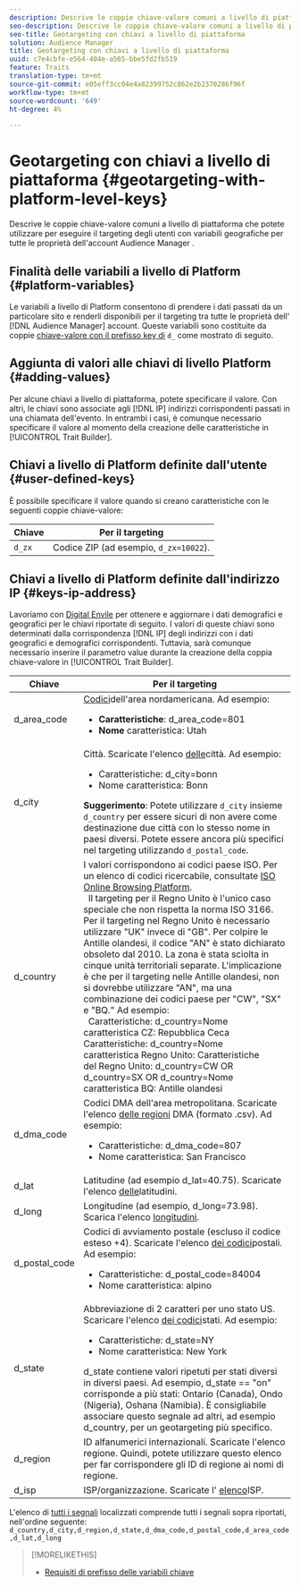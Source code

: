 ```yaml
---
description: Descrive le coppie chiave-valore comuni a livello di piattaforma che potete utilizzare per eseguire il targeting degli utenti con variabili geografiche per tutte le proprietà dell'account Audience Manager .
seo-description: Descrive le coppie chiave-valore comuni a livello di piattaforma che potete utilizzare per eseguire il targeting degli utenti con variabili geografiche per tutte le proprietà dell'account Audience Manager .
seo-title: Geotargeting con chiavi a livello di piattaforma
solution: Audience Manager
title: Geotargeting con chiavi a livello di piattaforma
uuid: c7e4cbfe-e564-404e-a565-bbe5fd2fb519
feature: Traits
translation-type: tm+mt
source-git-commit: e05eff3cc04e4a82399752c862e2b2370286f96f
workflow-type: tm+mt
source-wordcount: '649'
ht-degree: 4%

---
```



# Geotargeting con chiavi a livello di piattaforma {#geotargeting-with-platform-level-keys}

Descrive le coppie chiave-valore comuni a livello di piattaforma che potete utilizzare per eseguire il targeting degli utenti con variabili geografiche per tutte le proprietà dell&#39;account Audience Manager .

<!-- c_tb_platform_vars.xml -->

## Finalità delle variabili a livello di Platform {#platform-variables}

Le variabili a livello di Platform consentono di prendere i dati passati da un particolare sito e renderli disponibili per il targeting tra tutte le proprietà dell&#39; [!DNL Audience Manager] account. Queste variabili sono costituite da coppie [chiave-valore con il prefisso key di](../../reference/key-value-pairs-explained.md) `d_` come mostrato di seguito.

## Aggiunta di valori alle chiavi di livello Platform {#adding-values}

Per alcune chiavi a livello di piattaforma, potete specificare il valore. Con altri, le chiavi sono associate agli [!DNL IP] indirizzi corrispondenti passati in una chiamata dell&#39;evento. In entrambi i casi, è comunque necessario specificare il valore al momento della creazione delle caratteristiche in [!UICONTROL Trait Builder].

## Chiavi a livello di Platform definite dall&#39;utente {#user-defined-keys}

È possibile specificare il valore quando si creano caratteristiche con le seguenti coppie chiave-valore:

| Chiave | Per il targeting |
|---|---|
| `d_zx` | Codice ZIP (ad esempio, `d_zx=10022`). |

## Chiavi a livello di Platform definite dall&#39;indirizzo IP {#keys-ip-address}

Lavoriamo con [Digital Envile](https://www.digitalenvoy.com/) per ottenere e aggiornare i dati demografici e geografici per le chiavi riportate di seguito. I valori di queste chiavi sono determinati dalla corrispondenza [!DNL IP] degli indirizzi con i dati geografici e demografici corrispondenti. Tuttavia, sarà comunque necessario inserire il parametro value durante la creazione della coppia chiave-valore in [!UICONTROL Trait Builder].

| Chiave | Per il targeting |
|--- |--- |
| d_area_code | [Codici](https://en.wikipedia.org/wiki/List_of_North_American_Numbering_Plan_area_codes)dell&#39;area nordamericana.  Ad esempio: <ul><li>**Caratteristiche**:  d_area_code=801</li><li>**Nome** caratteristica: Utah</li></ul> |
| d_city | Città. Scaricate l&#39;elenco [delle](assets/d_city.txt)città.  Ad esempio: <ul><li>Caratteristiche:  d_city=bonn</li><li>Nome caratteristica: Bonn</li></ul> **Suggerimento**: Potete utilizzare `d_city` insieme `d_country` per essere sicuri di non avere come destinazione due città con lo stesso nome in paesi diversi. Potete essere ancora più specifici nel targeting utilizzando `d_postal_code`. |
| d_country | I valori corrispondono ai codici paese ISO. Per un elenco di codici ricercabile, consultate [ISO Online Browsing Platform](https://www.iso.org/obp/ui/#home). <br>  Il targeting per il Regno Unito è l&#39;unico caso speciale che non rispetta la norma ISO 3166. Per il targeting nel Regno Unito è necessario utilizzare &quot;UK&quot; invece di &quot;GB&quot;.  Per colpire le Antille olandesi, il codice &quot;AN&quot; è stato dichiarato obsoleto dal 2010. La zona è stata sciolta in cinque unità territoriali separate. L&#39;implicazione è che per il targeting nelle Antille olandesi, non si dovrebbe utilizzare &quot;AN&quot;, ma una combinazione dei codici paese per &quot;CW&quot;, &quot;SX&quot; e &quot;BQ.&quot;  Ad esempio:  <br>  Caratteristiche:  d_country=Nome <br>caratteristica CZ: Repubblica Ceca <br>Caratteristiche:  d_country=Nome <br>caratteristica Regno Unito: Caratteristiche <br>del Regno Unito:  d_country=CW OR d_country=SX OR d_country=Nome <br>caratteristica BQ: Antille olandesi |
| d_dma_code | Codici DMA dell&#39;area metropolitana. Scaricate l&#39;elenco [delle regioni](assets/DMAregions.csv) DMA (formato .csv).  Ad esempio: <ul><li>Caratteristiche:  d_dma_code=807</li><li>Nome caratteristica: San Francisco</li></ul> |
| d_lat | Latitudine (ad esempio d_lat=40.75). Scaricate l&#39;elenco [delle](assets/d_lat.txt)latitudini. |
| d_long | Longitudine (ad esempio, d_long=73.98). Scarica l&#39;elenco [longitudini](assets/d_long.txt). |
| d_postal_code | Codici di avviamento postale (escluso il codice esteso +4). Scaricate l&#39;elenco [dei codici](assets/d_postal_code.txt)postali.  Ad esempio: <ul><li>Caratteristiche:  d_postal_code=84004 </li><li>Nome caratteristica: alpino</li></ul> |
| d_state | Abbreviazione di 2 caratteri per uno stato US. Scaricare l&#39;elenco [dei codici](assets/d_state.txt)stati.  Ad esempio: <ul><li>Caratteristiche:  d_state=NY </li><li>Nome caratteristica: New York</li></ul>d_state contiene valori ripetuti per stati diversi in diversi paesi. Ad esempio, d_state == &quot;on&quot; corrisponde a più stati: Ontario (Canada), Ondo (Nigeria), Oshana (Namibia). È consigliabile associare questo segnale ad altri, ad esempio d_country, per un geotargeting più specifico. |
| d_region | ID alfanumerici internazionali. Scaricate l&#39;elenco [](assets/Country_RegionCodes_City.csv)regione.  Quindi, potete utilizzare questo elenco per far corrispondere gli ID di regione ai nomi di regione. |
| d_isp | ISP/organizzazione. Scaricate l&#39; [elenco](assets/d_isp.txt)ISP. |

L&#39;elenco di [tutti i segnali](assets/all.txt) localizzati comprende tutti i segnali sopra riportati, nell&#39;ordine seguente: `d_country,d_city,d_region,d_state,d_dma_code,d_postal_code,d_area_code,d_lat,d_long`

>[!MORELIKETHIS]
>
>* [Requisiti di prefisso delle variabili chiave](../../features/traits/trait-variable-prefixes.md)

